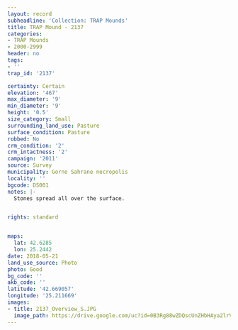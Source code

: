 ```yaml
---
layout: record
subheadline: 'Collection: TRAP Mounds'
title: TRAP Mound - 2137
categories:
- TRAP Mounds
- 2000-2999
header: no
tags:
- ''
trap_id: '2137'

certainty: Certain
elevation: '467'
max_diameter: '9'
min_diameter: '9'
height: '0.5'
size_category: Small
surrounding_land_use: Pasture
surface_condition: Pasture
robbed: No
crm_condition: '2'
crm_intactness: '2'
campaign: '2011'
source: Survey
municipality: Gorno Sahrane necropolis
locality: ''
bgcode: DS001
notes: |-
  Stones spread all over the surface.


rights: standard


maps:
  lat: 42.6285
  lon: 25.2442
date: 2018-05-21
land_use_source: Photo
photo: Good
bg_code: ''
akb_code: ''
latitude: '42.669057'
longitude: '25.211669'
images:
- title: 2137_Overview_S.JPG
  image_path: https://drive.google.com/uc?id=0B3Rg88wZDQscUnZHbHAya2lrVW8
---
```

